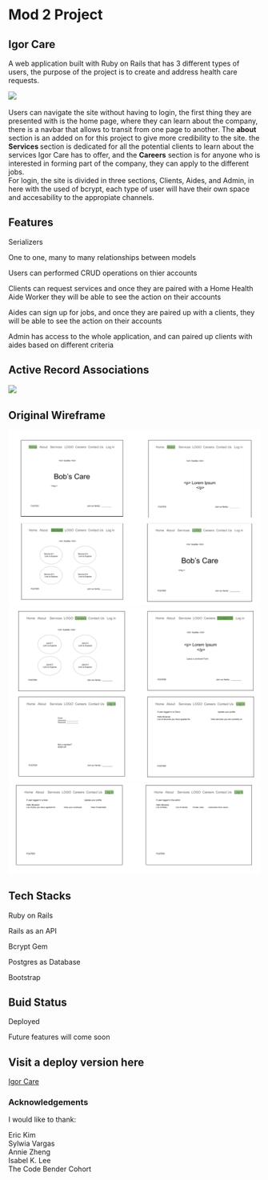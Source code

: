 # Mod 2 Project

## Igor Care 

<p>A web application built with Ruby on Rails that has 3 different types of users, the purpose of the project is to create and address health care requests.</p> 
<a href='https://peaceful-headland-40438.herokuapp.com/'><img src= '/images/igor_care.png'></a>
<p>Users can navigate the site without having to login, the first thing they are presented with is the home page, where they can learn about the company, there is a navbar that allows to transit from one page to another. The <strong>about</strong> section is an added on for this project to give more credibility to the site. the <strong>Services </strong>section is dedicated for all the potential clients to learn about the services Igor Care has to offer, and the <strong>Careers</strong> section is for anyone who is interested in forming part of the company, they can apply to the different jobs. <br>
For login, the site is divided in three sections, Clients, Aides, and Admin, in here with the used of bcrypt, each type of user will have their own space and accesability to the appropiate channels. </p>

## Features 

<p>Serializers</p>
<p>One to one, many to many relationships between models</p>
<p>Users can performed CRUD operations on thier accounts</p>
<p>Clients can request services and once they are paired with a Home Health Aide Worker they will be able to see the action on their accounts </p>
<p>Aides can sign up for jobs, and once they are paired up with a clients, they will be able to see the action on their accounts</p>
<p>Admin has access to the whole application, and can paired up clients with aides based on different criteria</p>

## Active Record Associations 
<img src ='/images/domain_model.png'>


## Original Wireframe 
<img src='/app/assets/images/wireframe_section-1.png'>
<img src='/app/assets/images/wireframe_section-2.png'>
<img src='/app/assets/images/wireframe_section-3.png'>

## Tech Stacks
<p>Ruby on Rails </p>
<p>Rails as an API</p>
<p>Bcrypt Gem</p>
<p>Postgres as Database</p>
<p>Bootstrap</p>

## Buid Status 
<p>Deployed</p>
<p>Future features will come soon </p>

## Visit a deploy version here 
<a href='https://peaceful-headland-40438.herokuapp.com/'>Igor Care</a>

### Acknowledgements 
I would like to thank:<br>

Eric Kim<br>
Sylwia Vargas<br>
Annie Zheng<br>
Isabel K. Lee<br>
The Code Bender Cohort<br>
